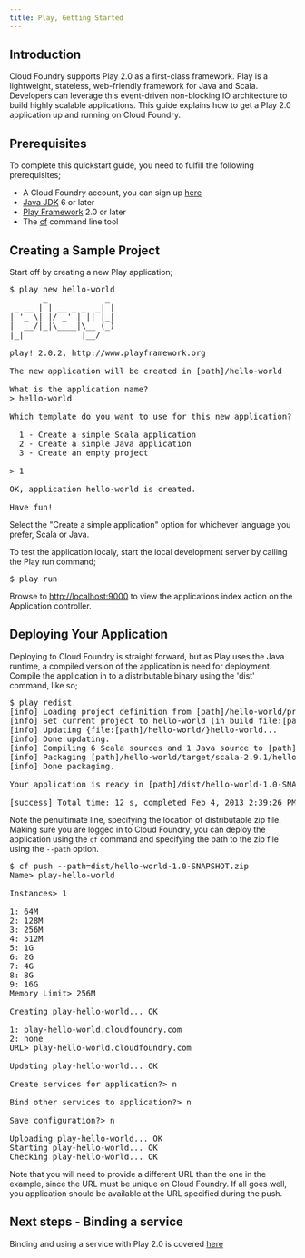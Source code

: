 ```yaml
---
title: Play, Getting Started
---
```


## <a id='intro'></a>Introduction ##

Cloud Foundry supports Play 2.0 as a first-class framework. Play is a lightweight, stateless, web-friendly framework for Java and Scala. Developers can leverage this event-driven non-blocking IO architecture to build highly scalable applications. This guide explains how to get a Play 2.0 application up and running on Cloud Foundry.

## <a id='prerequisites'></a>Prerequisites ##

To complete this quickstart guide, you need to fulfill the following prerequisites;

* A Cloud Foundry account, you can sign up [here](https://my.cloudfoundry.com/signup)
* [Java JDK](http://www.oracle.com/technetwork/java/javase/downloads/jdk7-downloads-1880260.html) 6 or later
* [Play Framework](http://www.playframework.org/download) 2.0 or later
* The [cf](../../managing-apps/cf) command line tool

## <a id='sample-project'></a>Creating a Sample Project ##

Start off by creating a new Play application;

<pre class="terminal">
$ play new hello-world
       _            _
 _ __ | | __ _ _  _| |
| '_ \| |/ _' | || |_|
|  __/|_|\____|\__ (_)
|_|            |__/

play! 2.0.2, http://www.playframework.org

The new application will be created in [path]/hello-world

What is the application name?
> hello-world

Which template do you want to use for this new application?

  1 - Create a simple Scala application
  2 - Create a simple Java application
  3 - Create an empty project

> 1

OK, application hello-world is created.

Have fun!
</pre>

Select the "Create a simple application" option for whichever language you prefer, Scala or Java.

To test the application localy, start the local development server by calling the Play run command;

<pre class="terminal">
$ play run
</pre>

Browse to [http://localhost:9000](http://localhost:9000) to view the applications index action on the Application controller.

## <a id='deploying'></a>Deploying Your Application ##

Deploying to Cloud Foundry is straight forward, but as Play uses the Java runtime, a compiled version of the application is need for deployment. Compile the application in to a distributable binary using the 'dist' command, like so;

<pre class="terminal">
$ play redist
[info] Loading project definition from [path]/hello-world/project
[info] Set current project to hello-world (in build file:[path]/hello-world/)
[info] Updating {file:[path]/hello-world/}hello-world...
[info] Done updating.
[info] Compiling 6 Scala sources and 1 Java source to [path]/hello-world/target/scala-2.9.1/classes...
[info] Packaging [path]/hello-world/target/scala-2.9.1/hello-world_2.9.1-1.0-SNAPSHOT.jar ...
[info] Done packaging.

Your application is ready in [path]/dist/hello-world-1.0-SNAPSHOT.zip

[success] Total time: 12 s, completed Feb 4, 2013 2:39:26 PM
</pre>

Note the penultimate line, specifying the location of distributable zip file. Making sure you are logged in to Cloud Foundry, you can deploy the application using the `cf` command and specifying the path to the zip file using the `--path` option.

<pre class="terminal">
$ cf push --path=dist/hello-world-1.0-SNAPSHOT.zip
Name> play-hello-world

Instances> 1

1: 64M
2: 128M
3: 256M
4: 512M
5: 1G
6: 2G
7: 4G
8: 8G
9: 16G
Memory Limit> 256M

Creating play-hello-world... OK

1: play-hello-world.cloudfoundry.com
2: none
URL> play-hello-world.cloudfoundry.com

Updating play-hello-world... OK

Create services for application?> n

Bind other services to application?> n

Save configuration?> n

Uploading play-hello-world... OK
Starting play-hello-world... OK
Checking play-hello-world... OK
</pre>

Note that you will need to provide a different URL than the one in the example, since the URL must be unique on Cloud Foundry. If all goes well, you application should be available at the URL specified during the push.

## <a id='next-steps'></a>Next steps - Binding a service ##

Binding and using a service with Play 2.0 is covered [here](./play-service-bindings.html)


